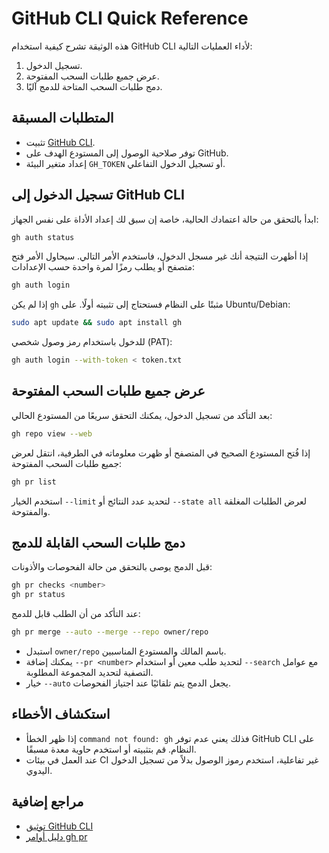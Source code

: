 # GitHub CLI Quick Reference

هذه الوثيقة تشرح كيفية استخدام GitHub CLI لأداء العمليات التالية:

1. تسجيل الدخول.
2. عرض جميع طلبات السحب المفتوحة.
3. دمج طلبات السحب المتاحة للدمج آليًا.

## المتطلبات المسبقة

- تثبيت [GitHub CLI](https://cli.github.com/).
- توفر صلاحية الوصول إلى المستودع الهدف على GitHub.
- إعداد متغير البيئة `GH_TOKEN` أو تسجيل الدخول التفاعلي.

## تسجيل الدخول إلى GitHub CLI

ابدأ بالتحقق من حالة اعتمادك الحالية، خاصة إن سبق لك إعداد الأداة على نفس الجهاز:

```bash
gh auth status
```

إذا أظهرت النتيجة أنك غير مسجل الدخول، فاستخدم الأمر التالي. سيحاول الأمر فتح متصفح أو يطلب رمزًا لمرة واحدة حسب الإعدادات:

```bash
gh auth login
```

إذا لم يكن `gh` مثبتًا على النظام فستحتاج إلى تثبيته أولًا. على Ubuntu/Debian:

```bash
sudo apt update && sudo apt install gh
```

للدخول باستخدام رمز وصول شخصي (PAT):

```bash
gh auth login --with-token < token.txt
```

## عرض جميع طلبات السحب المفتوحة

بعد التأكد من تسجيل الدخول، يمكنك التحقق سريعًا من المستودع الحالي:

```bash
gh repo view --web
```

إذا فُتح المستودع الصحيح في المتصفح أو ظهرت معلوماته في الطرفية، انتقل لعرض جميع طلبات السحب المفتوحة:

```bash
gh pr list
```

استخدم الخيار `--limit` لتحديد عدد النتائج أو `--state all` لعرض الطلبات المغلقة والمفتوحة.

## دمج طلبات السحب القابلة للدمج

قبل الدمج يوصى بالتحقق من حالة الفحوصات والأذونات:

```bash
gh pr checks <number>
gh pr status
```

عند التأكد من أن الطلب قابل للدمج:

```bash
gh pr merge --auto --merge --repo owner/repo
```

- استبدل `owner/repo` باسم المالك والمستودع المناسبين.
- يمكنك إضافة `--pr <number>` لتحديد طلب معين أو استخدام `--search` مع عوامل التصفية لتحديد المجموعة المطلوبة.
- خيار `--auto` يجعل الدمج يتم تلقائيًا عند اجتياز الفحوصات.

## استكشاف الأخطاء

- إذا ظهر الخطأ `command not found: gh` فذلك يعني عدم توفر GitHub CLI على النظام. قم بتثبيته أو استخدم حاوية معدة مسبقًا.
- عند العمل في بيئات CI غير تفاعلية، استخدم رموز الوصول بدلاً من تسجيل الدخول اليدوي.

## مراجع إضافية

- [توثيق GitHub CLI](https://cli.github.com/manual/)
- [دليل أوامر gh pr](https://cli.github.com/manual/gh_pr)

